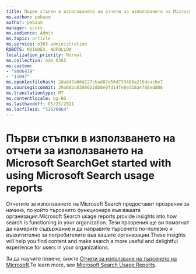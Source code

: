 ```yaml
---
title: Първи стъпки в използването на отчети за използването на Microsoft Search
ms.author: pebaum
author: pebaum
manager: scotv
ms.audience: Admin
ms.topic: article
ms.service: o365-administration
ROBOTS: NOINDEX, NOFOLLOW
localization_priority: Normal
ms.collection: Adm_O365
ms.custom:
- "9006479"
- "11047"
ms.openlocfilehash: 2da847a66d227cbad07d56d733488a216deacbe7
ms.sourcegitcommit: 29a88bc83086b18b0e0fd14fe8ed18a4f88edd06
ms.translationtype: MT
ms.contentlocale: bg-BG
ms.lasthandoff: 05/25/2021
ms.locfileid: "52676064"
---
```

# <a name="get-started-with-using-microsoft-search-usage-reports"></a><span data-ttu-id="847ca-102">Първи стъпки в използването на отчети за използването на Microsoft Search</span><span class="sxs-lookup"><span data-stu-id="847ca-102">Get started with using Microsoft Search usage reports</span></span>

<span data-ttu-id="847ca-103">Отчетите за използването на Microsoft Search предоставят прозрения за начина, по който търсенето функционира във вашата организация.</span><span class="sxs-lookup"><span data-stu-id="847ca-103">Microsoft Search usage reports provide insights into how search is functioning in your organization.</span></span> <span data-ttu-id="847ca-104">Тези прозрения ще ви помогнат да намерите съдържание и да направите търсенето по-полезно и възхитително за потребителите във вашите организации.</span><span class="sxs-lookup"><span data-stu-id="847ca-104">These insights will help you find content and make search a more useful and delightful experience for users in your organizations.</span></span>

<span data-ttu-id="847ca-105">За да научите повече, вижте [Отчети за използване на търсенето на Microsoft](https://go.microsoft.com/fwlink/?linkid=2152048).</span><span class="sxs-lookup"><span data-stu-id="847ca-105">To learn more, see [Microsoft Search Usage Reports](https://go.microsoft.com/fwlink/?linkid=2152048).</span></span>
